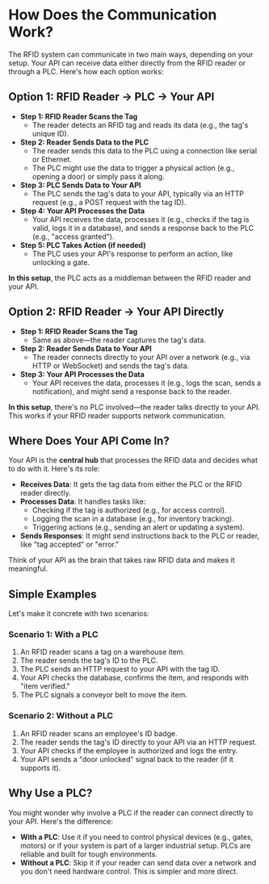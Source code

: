# How Does the Communication Work?

The RFID system can communicate in two main ways, depending on your setup. Your API can receive data either directly from the RFID reader or through a PLC. Here's how each option works:

## Option 1: RFID Reader → PLC → Your API

* **Step 1: RFID Reader Scans the Tag**
   * The reader detects an RFID tag and reads its data (e.g., the tag's unique ID).
* **Step 2: Reader Sends Data to the PLC**
   * The reader sends this data to the PLC using a connection like serial or Ethernet.
   * The PLC might use the data to trigger a physical action (e.g., opening a door) or simply pass it along.
* **Step 3: PLC Sends Data to Your API**
   * The PLC sends the tag's data to your API, typically via an HTTP request (e.g., a POST request with the tag ID).
* **Step 4: Your API Processes the Data**
   * Your API receives the data, processes it (e.g., checks if the tag is valid, logs it in a database), and sends a response back to the PLC (e.g., "access granted").
* **Step 5: PLC Takes Action (if needed)**
   * The PLC uses your API's response to perform an action, like unlocking a gate.

**In this setup**, the PLC acts as a middleman between the RFID reader and your API.

## Option 2: RFID Reader → Your API Directly

* **Step 1: RFID Reader Scans the Tag**
   * Same as above—the reader captures the tag's data.
* **Step 2: Reader Sends Data to Your API**
   * The reader connects directly to your API over a network (e.g., via HTTP or WebSocket) and sends the tag's data.
* **Step 3: Your API Processes the Data**
   * Your API receives the data, processes it (e.g., logs the scan, sends a notification), and might send a response back to the reader.

**In this setup**, there's no PLC involved—the reader talks directly to your API. This works if your RFID reader supports network communication.

## Where Does Your API Come In?

Your API is the **central hub** that processes the RFID data and decides what to do with it. Here's its role:

* **Receives Data**: It gets the tag data from either the PLC or the RFID reader directly.
* **Processes Data**: It handles tasks like:
   * Checking if the tag is authorized (e.g., for access control).
   * Logging the scan in a database (e.g., for inventory tracking).
   * Triggering actions (e.g., sending an alert or updating a system).
* **Sends Responses**: It might send instructions back to the PLC or reader, like "tag accepted" or "error."

Think of your API as the brain that takes raw RFID data and makes it meaningful.

## Simple Examples

Let's make it concrete with two scenarios:

### Scenario 1: With a PLC

1. An RFID reader scans a tag on a warehouse item.
2. The reader sends the tag's ID to the PLC.
3. The PLC sends an HTTP request to your API with the tag ID.
4. Your API checks the database, confirms the item, and responds with "item verified."
5. The PLC signals a conveyor belt to move the item.

### Scenario 2: Without a PLC

1. An RFID reader scans an employee's ID badge.
2. The reader sends the tag's ID directly to your API via an HTTP request.
3. Your API checks if the employee is authorized and logs the entry.
4. Your API sends a "door unlocked" signal back to the reader (if it supports it).

## Why Use a PLC?

You might wonder why involve a PLC if the reader can connect directly to your API. Here's the difference:

* **With a PLC**: Use it if you need to control physical devices (e.g., gates, motors) or if your system is part of a larger industrial setup. PLCs are reliable and built for tough environments.
* **Without a PLC**: Skip it if your reader can send data over a network and you don't need hardware control. This is simpler and more direct.
